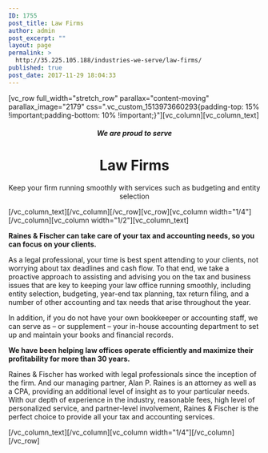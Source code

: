 ```yaml
---
ID: 1755
post_title: Law Firms
author: admin
post_excerpt: ""
layout: page
permalink: >
  http://35.225.105.188/industries-we-serve/law-firms/
published: true
post_date: 2017-11-29 18:04:33
---
```

[vc_row full_width="stretch_row" parallax="content-moving" parallax_image="2179" css=".vc_custom_1513973660293{padding-top: 15% !important;padding-bottom: 10% !important;}"][vc_column][vc_column_text]
<h5 style="text-align: center;">We are proud to serve</h5>
<h1 style="text-align: center;">Law Firms</h1>
<p style="text-align: center;">Keep your firm running smoothly with services such as budgeting and entity selection</p>
[/vc_column_text][/vc_column][/vc_row][vc_row][vc_column width="1/4"][/vc_column][vc_column width="1/2"][vc_column_text]
<p style="font-weight: 400;"><strong>Raines &amp; Fischer can take care of your tax and accounting needs, so you can focus on your clients.</strong></p>
As a legal professional, your time is best spent attending to your clients, not worrying about tax deadlines and cash flow. To that end, we take a proactive approach to assisting and advising you on the tax and business issues that are key to keeping your law office running smoothly, including entity selection, budgeting, year-end tax planning, tax return filing, and a number of other accounting and tax needs that arise throughout the year.

In addition, if you do not have your own bookkeeper or accounting staff, we can serve as – or supplement – your in-house accounting department to set up and maintain your books and financial records.

<strong>We have been helping law offices operate efficiently and maximize their profitability for more than 30 years.</strong>

Raines &amp; Fischer has worked with legal professionals since the inception of the firm. And our managing partner, Alan P. Raines is an attorney as well as a CPA, providing an additional level of insight as to your particular needs. With our depth of experience in the industry, reasonable fees, high level of personalized service, and partner-level involvement, Raines &amp; Fischer is the perfect choice to provide all your tax and accounting services.<strong> </strong>

[/vc_column_text][/vc_column][vc_column width="1/4"][/vc_column][/vc_row]